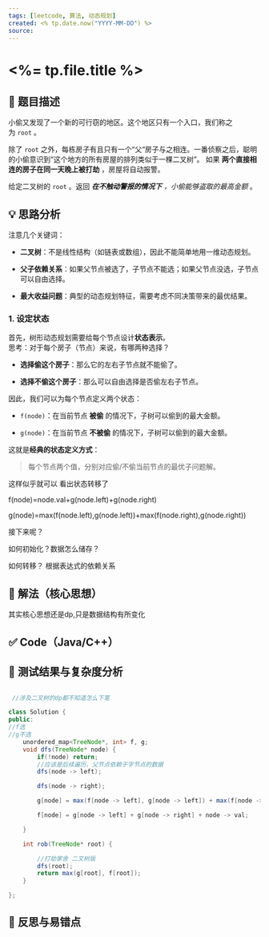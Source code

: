 ```yaml
---
tags: [leetcode, 算法, 动态规划]
created: <% tp.date.now("YYYY-MM-DD") %>
source: 
---
```



# <%= tp.file.title %>

## 📘 题目描述
小偷又发现了一个新的可行窃的地区。这个地区只有一个入口，我们称之为 `root` 。

除了 `root` 之外，每栋房子有且只有一个“父“房子与之相连。一番侦察之后，聪明的小偷意识到“这个地方的所有房屋的排列类似于一棵二叉树”。 如果 **两个直接相连的房子在同一天晚上被打劫** ，房屋将自动报警。

给定二叉树的 `root` 。返回 _**在不触动警报的情况下** ，小偷能够盗取的最高金额_ 。

## 💡 思路分析

注意几个关键词：

- **二叉树**：不是线性结构（如链表或数组），因此不能简单地用一维动态规划。
    
- **父子依赖关系**：如果父节点被选了，子节点不能选；如果父节点没选，子节点可以自由选择。
    
- **最大收益问题**：典型的动态规划特征，需要考虑不同决策带来的最优结果。


### 1. 设定状态

首先，树形动态规划需要给每个节点设计**状态表示**。  
思考：对于每个房子（节点）来说，有哪两种选择？

- **选择偷这个房子**：那么它的左右子节点就不能偷了。
    
- **选择不偷这个房子**：那么可以自由选择是否偷左右子节点。
    

因此，我们可以为每个节点定义两个状态：

- `f(node)`：在当前节点 **被偷** 的情况下，子树可以偷到的最大金额。
    
- `g(node)`：在当前节点 **不被偷** 的情况下，子树可以偷到的最大金额。
    

这就是**经典的状态定义方式**：

> 每个节点两个值，分别对应偷/不偷当前节点的最优子问题解。


这样似乎就可以 看出状态转移了

f(node)=node.val+g(node.left)+g(node.right)

g(node)=max(f(node.left),g(node.left))+max(f(node.right),g(node.right))


接下来呢？

如何初始化？数据怎么储存？

如何转移？
根据表达式的依赖关系
## 🧠 解法（核心思想）

其实核心思想还是dp,只是数据结构有所变化

## ✅ Code（Java/C++）

## 🧪 测试结果与复杂度分析


```java

 //涉及二叉树的dp都不知道怎么下笔

class Solution {
public:
//f选
//g不选
    unordered_map<TreeNode*, int> f, g;
    void dfs(TreeNode* node) {
        if(!node) return;
        //应该是后续遍历，父节点依赖于字节点的数据
        dfs(node -> left);

        dfs(node -> right);

        g[node] = max(f[node -> left], g[node -> left]) + max(f[node -> right], g[node -> right]);

        f[node] = g[node -> left] + g[node -> right] + node -> val;

    }

    int rob(TreeNode* root) {

        //打劫家舍 二叉树版
        dfs(root);
        return max(g[root], f[root]);
    }

};
```

## 🔄 反思与易错点
